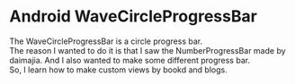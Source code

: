 # Android WaveCircleProgressBar
The WaveCircleProgressBar is a circle progress bar.<br>
The reason I wanted to do it is that I saw the NumberProgressBar made by daimajia. And I also wanted to make some different progress bar.<br>
So, I learn how to make custom views by bookd and blogs.<br> 
